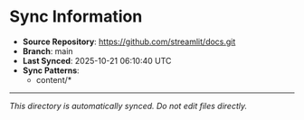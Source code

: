 # Sync Information

- **Source Repository**: https://github.com/streamlit/docs.git
- **Branch**: main
- **Last Synced**: 2025-10-21 06:10:40 UTC
- **Sync Patterns**:
  - content/*

---
*This directory is automatically synced. Do not edit files directly.*
